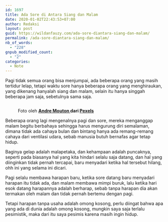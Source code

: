 ```yaml
---
id: 1697
title: Ada Sore di Antara Siang dan Malam
date: 2020-01-02T22:43:53+07:00
author: Redaksi
layout: post
guid: https://wildanfauzy.com/ada-sore-diantara-siang-dan-malam/
permalink: /ada-sore-diantara-siang-dan-malam/
nb_of_words:
  - "228"
gnpub_modified_count:
  - "2"
categories:
  - Note
---
```

Pagi tidak semua orang bisa menjumpai, ada beberapa orang yang masih tertidur lelap, tetapi waktu sore hanya beberapa orang yang menghiraukan, yang dikenang hanyalah siang dan malam, selain itu hanya singgah beberapa jam saja, sebetulnya sama saja.<figure class="wp-block-image size-large">

<img src="https://wildanfauzyart.files.wordpress.com/2020/04/9dee7-closeup-photo-of-primate-1207875.jpg?w=1024&h=682" alt="" class="wp-image-1696" /> <figcaption>Foto oleh&nbsp;**[Andre Mouton&nbsp;](https://www.pexels.com/id-id/@andre-mouton?utm_content=attributionCopyText&utm_medium=referral&utm_source=pexels)**dari&nbsp;**[Pexels](https://www.pexels.com/id-id/foto/berbulu-berfokus-berkonsentrasi-binatang-1207875/?utm_content=attributionCopyText&utm_medium=referral&utm_source=pexels)**</figcaption></figure> 

Beberapa orang lagi mengenalnya pagi dan sore, mereka menganggap malam begitu berbahaya sehingga harus mengurung diri semalaman, dimana tidak ada cahaya bulan dan bintang hanya ada remang-remang cahaya dari ventilasi udara, sebab manusia butuh bernafas agar tetap hidup.

Baginya gelap adalah malapetaka, dan kehampaan adalah puncaknya, seperti pada biasanya hal yang kita hindari selalu saja datang, dan hal yang diinginkan tidak pernah tercapai, baru menyadari ketika hal tersebut hilang, ohh ini yang selama ini dicari.

Pagi selalu membawa harapan baru, ketika sore datang baru menyadari harapan itu tidak ada, dan malam membawa mimpi buruk, lalu ketika hari esok datang harapannya adalah berharap, sebab tanpa harapan dia akan termakan oleh malam dan tidak pernah bertemu dengan pagi.

Tetapi harapan tanpa usaha adalah omong kosong, perlu diingat bahwa apa yang ada di dunia adalah omong kosong, mungkin saya saja terlalu pesimistik, maka dari itu saya pesimis karena masih ingin hidup.